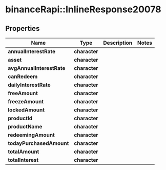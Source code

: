 # binanceRapi::InlineResponse20078


## Properties
Name | Type | Description | Notes
------------ | ------------- | ------------- | -------------
**annualInterestRate** | **character** |  | 
**asset** | **character** |  | 
**avgAnnualInterestRate** | **character** |  | 
**canRedeem** | **character** |  | 
**dailyInterestRate** | **character** |  | 
**freeAmount** | **character** |  | 
**freezeAmount** | **character** |  | 
**lockedAmount** | **character** |  | 
**productId** | **character** |  | 
**productName** | **character** |  | 
**redeemingAmount** | **character** |  | 
**todayPurchasedAmount** | **character** |  | 
**totalAmount** | **character** |  | 
**totalInterest** | **character** |  | 


